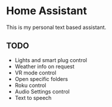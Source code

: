 # Home Assistant

This is my personal text based assistant.

## TODO

* Lights and smart plug control
* Weather info on request
* VR mode control
* Open specific folders
* Roku control
* Audio Settings control
* Text to speech
